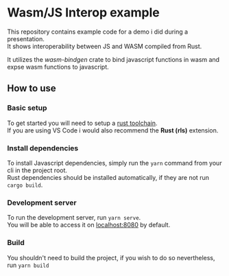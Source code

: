 # Wasm/JS Interop example

This repository contains example code for a demo i did during a presentation.  
It shows interoperability between JS and WASM compiled from Rust. 

It utilizes the _wasm-bindgen_ crate to bind javascript functions in wasm and expse wasm functions to javascript. 



## How to use

### Basic setup
To get started you will need to setup a [rust toolchain](https://rustup.rs/).  
If you are using VS Code i would also recommend the __Rust (rls)__ extension.    


### Install dependencies
To install Javascript dependencies, simply run the `yarn` command from your cli in the project root.   
Rust dependencies should be installed automatically, if they are not run `cargo build`.  

### Development server
To run the development server, run `yarn serve`.  
You will be able to access it on [localhost:8080](localhost:8080) by default.  

### Build
You shouldn't need to build the project, if you wish to do so nevertheless, run `yarn build`
